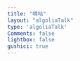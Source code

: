```yaml
---
title: "嘀咕"
layout: "algoliaTalk"
type: 'algoliaTalk'
Comments: false
lightbox: false
gushici: true
---
```

